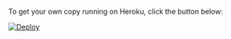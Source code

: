 To get your own copy running on Heroku, click the button below:

[![Deploy](https://www.herokucdn.com/deploy/button.svg)](https://heroku.com/deploy?template=https://github.com/urbandictionary/hackerone-pivotaltracker)
